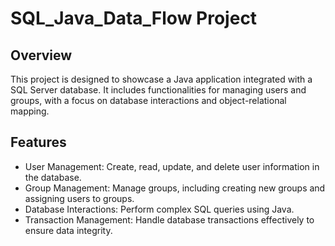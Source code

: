 # SQL_Java_Data_Flow Project

## Overview

This project is designed to showcase a Java application integrated with a SQL Server database. It includes functionalities for managing users and groups, with a focus on database interactions and object-relational mapping.

## Features

- User Management: Create, read, update, and delete user information in the database.
- Group Management: Manage groups, including creating new groups and assigning users to groups.
- Database Interactions: Perform complex SQL queries using Java.
- Transaction Management: Handle database transactions effectively to ensure data integrity.
